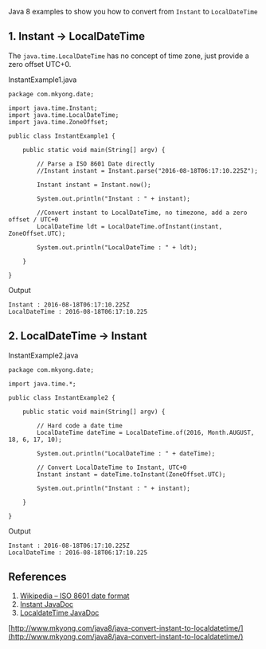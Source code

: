 Java 8 examples to show you how to convert from `Instant` to `LocalDateTime`

## 1\. Instant -> LocalDateTime

The `java.time.LocalDateTime` has no concept of time zone, just provide a zero offset UTC+0.

InstantExample1.java

    package com.mkyong.date;

    import java.time.Instant;
    import java.time.LocalDateTime;
    import java.time.ZoneOffset;

    public class InstantExample1 {

        public static void main(String[] argv) {

    		// Parse a ISO 8601 Date directly
    		//Instant instant = Instant.parse("2016-08-18T06:17:10.225Z");

            Instant instant = Instant.now();

            System.out.println("Instant : " + instant);

            //Convert instant to LocalDateTime, no timezone, add a zero offset / UTC+0
            LocalDateTime ldt = LocalDateTime.ofInstant(instant, ZoneOffset.UTC);

            System.out.println("LocalDateTime : " + ldt);

        }

    }

Output

    Instant : 2016-08-18T06:17:10.225Z
    LocalDateTime : 2016-08-18T06:17:10.225

## 2\. LocalDateTime -> Instant

InstantExample2.java

    package com.mkyong.date;

    import java.time.*;

    public class InstantExample2 {

        public static void main(String[] argv) {

    		// Hard code a date time
            LocalDateTime dateTime = LocalDateTime.of(2016, Month.AUGUST, 18, 6, 17, 10);

            System.out.println("LocalDateTime : " + dateTime);

            // Convert LocalDateTime to Instant, UTC+0
            Instant instant = dateTime.toInstant(ZoneOffset.UTC);

            System.out.println("Instant : " + instant);

        }

    }

Output

    Instant : 2016-08-18T06:17:10.225Z
    LocalDateTime : 2016-08-18T06:17:10.225

## References

1.  [Wikipedia – ISO 8601 date format](https://en.wikipedia.org/wiki/ISO_8601)
2.  [Instant JavaDoc](https://docs.oracle.com/javase/8/docs/api/java/time/Instant.html)
3.  [LocaldateTime JavaDoc](https://docs.oracle.com/javase/8/docs/api/java/time/LocalDateTime.html)

[http://www.mkyong.com/java8/java-convert-instant-to-localdatetime/](http://www.mkyong.com/java8/java-convert-instant-to-localdatetime/)

